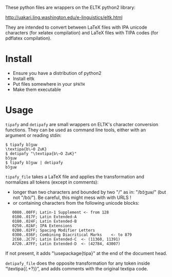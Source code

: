 These python files are wrappers on the ELTK python2 library:

http://uakari.ling.washington.edu/e-linguistics/eltk.html

They are intended to convert between LaTeX files with IPA unicode characters (for xelatex compilation) and LaTeX files with TIPA codes (for pdflatex compilation).

# Install

* Ensure you have a distribution of python2
* Install eltk
* Put files somewhere in your `$PATH`
* Make them executable

# Usage

`tipafy` and `detipafy` are small wrappers on ELTK's character conversion functions. They can be used as command line tools, either with an argument or reading stdin:

~~~
$ tipafy bɔ̃ʒuʁ
\textipa{b\~O ZuK}
$ detipafy "\textipa{b\~O ZuK}"
bɔ̃ʒuʁ
$ tipafy bɔ̃ʒuʁ | detipafy
bɔ̃ʒuʁ
~~~

`tipafy_file` takes a LaTeX file and applies the transformation and normalizes all tokens (except in comments):

* longer than two characters and bounded by two "/" as in: "/bɔ̃ʒuʁ/" (but not "/bɔ̃/"). Be careful, this might mess with with URLS !
* or containing characters from the following unicode blocks:

~~~
   0080..00FF; Latin-1 Supplement <- from 128
   0100..017F; Latin Extended-A
   0180..024F; Latin Extended-B
   0250..02AF; IPA Extensions
   02B0..02FF; Spacing Modifier Letters
   0300..036F; Combining Diacritical Marks    <- to 879
   2C60..2C7F; Latin Extended-C  <- (11360, 11391)
   A720..A7FF; Latin Extended-D  <- (42784, 43007)
~~~

If not present, it adds "\\usepackage{tipa}" at the end of the document head.


`detipafy_file` does the opposite transformation for any token inside “\\textipa{(.+?)}”, and adds comments with the original textipa code.
